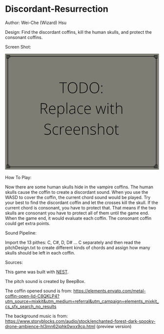 # Discordant-Resurrection

Author: Wei-Che (Wizard) Hsu

Design: Find the discordant coffins, kill the human skulls, and protect the consonant coffins.

Screen Shot:

![Screen Shot](screenshot.png)

How To Play:

Now there are some human skulls hide in the vampire coffins. The human skulls cause the coffin to create a discordant sound. When you use the WASD to cover the coffin, the current chord sound would be played. Try your best to find the discordant coffin and let the crosses kill the skull. If the current chord is consonant, you have to protect that. That means if the two skulls are consonant you have to protect all of them until the game end. When the game end, it would evaluate each coffin. The consonant coffin could get extra points.

Sound Pipeline:

Import the 13 pithes: C, C#, D, D# ... C separately and then read the pitchDesign.txt to create different kinds of chords and assign how many skulls should be left in each coffin.


Sources: 

This game was built with [NEST](NEST.md).

The pitch sound is created by BeepBox.

The coffin opened sound is from: https://elements.envato.com/metal-coffin-open-lid-C8QKLP4?utm_source=mixkit&utm_medium=referral&utm_campaign=elements_mixkit_cs_sfx_search_no_results

The background music is from: https://www.storyblocks.com/audio/stock/enchanted-forest-dark-spooky-drone-ambience-hl3mn62iphk0wxx9cp.html (preview version)
